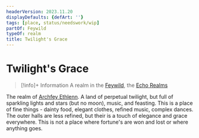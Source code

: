 ```yaml
---
headerVersion: 2023.11.20
displayDefaults: {defArt: ''}
tags: [place, status/needswork/wip]
partOf: Feywild
typeOf: realm
title: Twilight's Grace
---
```

# Twilight's Grace
>[!info]+ Information
> A realm in the [Feywild](<./feywild.md>), the [Echo Realms](<../echo-realms.md>)

The realm of [Archfey Ethlenn](<../../../../people/extraplanar-powers/archfey-ethlenn.md>). A land of perpetual twilight, but full of sparkling lights and stars (but no moon), music, and feasting. This is a place of fine things - dainty food, elegant clothes, refined music, complex dances.  The outer halls are less refined, but their is a touch of elegance and grace everywhere. This is not a place where fortune's are won and lost or where anything goes. 

